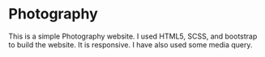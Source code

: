 # Photography
This is a simple Photography website.
I used HTML5, SCSS, and bootstrap to build the website. 
It is responsive. I have also used some media query. 
